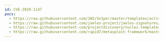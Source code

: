 ```yaml
---
id: CVE-2020-1147
pocs:
  - https://raw.githubusercontent.com/1N3/Sn1per/master/templates/active/CVE-2020-1147_-_Remote_Code_Execution_in_Microsoft_SharePoint_Server.sh
  - https://raw.githubusercontent.com/jaeles-project/jaeles-signatures/master/cves/ms-sharepoint-rce-cve-2020-1147.yaml
  - https://raw.githubusercontent.com/projectdiscovery/nuclei-templates/master/cves/2020/CVE-2020-1147.yaml
  - https://raw.githubusercontent.com/rapid7/metasploit-framework/master/modules/exploits/windows/http/sharepoint_data_deserialization.rb
---
```


